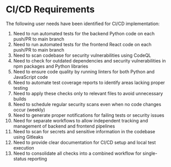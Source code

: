 # CI/CD Requirements

The following user needs have been identified for CI/CD implementation:

1. Need to run automated tests for the backend Python code on each push/PR to main branch
2. Need to run automated tests for the frontend React code on each push/PR to main branch
3. Need to scan codebase for security vulnerabilities using CodeQL
4. Need to check for outdated dependencies and security vulnerabilities in npm packages and Python libraries
5. Need to ensure code quality by running linters for both Python and JavaScript code
6. Need to automate test coverage reports to identify areas lacking proper testing
7. Need to apply these checks only to relevant files to avoid unnecessary builds
8. Need to schedule regular security scans even when no code changes occur (weekly)
9. Need to generate proper notifications for failing tests or security issues
10. Need for separate workflows to allow independent tracking and management of backend and frontend pipelines
11. Need to scan for secrets and sensitive information in the codebase using Gitleaks
12. Need to provide clear documentation for CI/CD setup and local test execution
13. Need to consolidate all checks into a combined workflow for single-status reporting
